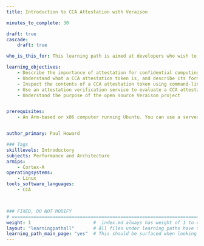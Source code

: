 ```yaml
---
title: Introduction to CCA Attestation with Veraison

minutes_to_complete: 30

draft: true
cascade:
    draft: true

who_is_this_for: This learning path is aimed at developers who wish to understand attestation in the context of confidential computing, using Arm’s Confidential Computing Architecture (CCA). It will provide you with some practical, hands-on experience with the data formats and workflows associated with attestation, which will help to provide you with a joined-up understanding of the many separate documents and specifications that exist on this topic.

learning_objectives:
    - Describe the importance of attestation for confidential computing
    - Understand what a CCA attestation token is, and describe its format
    - Inspect the contents of a CCA attestation token using command-line tools
    - Use an attestation verification service to evaluate a CCA attestation token
    - Understand the purpose of the open source Veraison project


prerequisites:
    - An Arm-based or x86 computer running Ubuntu. You can use a server instance from the cloud service provider of your choice.


author_primary: Paul Howard

### Tags
skilllevels: Introductory
subjects: Performance and Architecture
armips:
    - Cortex-A
operatingsystems:
    - Linux
tools_software_languages:
    - CCA



### FIXED, DO NOT MODIFY
# ================================================================================
weight: 1                       # _index.md always has weight of 1 to order correctly
layout: "learningpathall"       # All files under learning paths have this same wrapper
learning_path_main_page: "yes"  # This should be surfaced when looking for related content. Only set for _index.md of learning path content.
---
```

